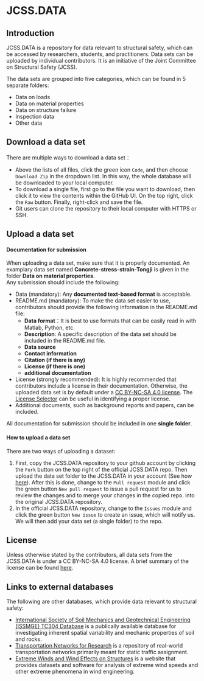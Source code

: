 # JCSS.DATA

## Introduction
JCSS.DATA is a repository for data relevant to structural safety, which can be accessed by researchers, students, and practitioners. Data sets can be uploaded by individual contributors. It is an initiative of the Joint Committee on Structural Safety (JCSS). 


The data sets are grouped into five categories, which can be found in 5 separate folders:

- Data on loads
- Data on material properties
- Data on structure failure 
- Inspection data
- Other data
 
 ## Download a data set
There are multiple ways to download a data set：
- Above the lists of all files, click the green icon `Code`, and then choose `Download Zip` in the dropdown list. In this way, the whole database will be downloaded to your local computer.       
- To download a single file, first go to the file you want to download, then click it to view the contents within the GitHub UI. On the top right, click the `Raw` button. Finally, right-click and save the file.
- Git users can clone the repository to their local computer with HTTPS or SSH.

## Upload a data set
#### Documentation for submission
When uploading a data set, make sure that it is properly documented. An examplary data set named **Concrete-stress-strain-Tongji** is given in the folder **Data on material properties**. \
Any submission should include the following:

- Data (mandatory): Any **documented text-based format** is acceptable.
- README.md (mandatory): To make the data set easier to use, contributors should provide the following information in the README.md file:
    - **Data format**：It is best to use formats that can be easily read in with Matlab, Python, etc. 
    - **Description**: A specific description of the data set should be included in the README.md file.
    - **Data source**
    - **Contact information**
    - **Citation (if there is any)**
    - **License (if there is one)**
    - **additional documentation**
- License (strongly recommended): It is highly recommended that contributors include a license in their documentation. Otherwise, the uploaded data set is by default under a [CC BY-NC-SA 4.0 license](https://creativecommons.org/licenses/by/4.0/). The [License Selector](https://ufal.github.io/public-license-selector/)  can be useful in identifying a proper license.
- Additional documents, such as background reports and papers, can be included.
  
All documentation for submission should be included in one **single folder**.

#### How to upload a data set
There are two ways of uploading a dataset:
1. First, copy the JCSS.DATA repository to your github account by clicking the `Fork` button on the top right of the official JCSS.DATA repo. Then upload the data set folder to the JCSS.DATA in your account (See how [here](https://github.community/t/add-a-folder/2304)). After this is done, change to the `Pull request` module and click the green button `New pull request` to issue a pull request for us to review the changes and to merge your changes in the copied repo. into the original JCSS.DATA repository.
3. In the official JCSS.DATA repository, change to the `Issues` module and click the green button `New issue` to create an issue, which will notify us. We will then add your data set (a single folder) to the repo.

## License
Unless otherwise stated by the contributors, all data sets from the JCSS.DATA is under a CC BY-NC-SA 4.0 license. A brief summary of the license can be found [here](https://creativecommons.org/licenses/by/4.0/). 

## Links to external databases
The following are other databases, which provide data relevant to structural safety:
- [International Society of Soil Mechanics and Geotechnical Engineering (ISSMGE) TC304 Database](http://140.112.12.21/issmge/tc304.htm) is a publically available database for investigating inherent spatial variability and mechanic properties of soil and rocks.  
- [Transportation Networks for Research](https://github.com/bstabler/TransportationNetworks) is a repository of real-world transportation networks primarily meant for static traffic assignment.
- [Extreme Winds and Wind Effects on Structures](https://www.itl.nist.gov/div898/winds/homepage.htm) is a website that provides datasets and software for analysis of extreme wind speeds and other extreme phenomena in wind engineering.
